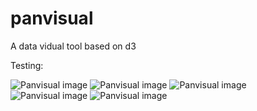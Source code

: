# panvisual
A data vidual tool based on d3 

Testing:

![Panvisual image](.data/1.png)
![Panvisual image](.data/1.png)
![Panvisual image](.data/1.png)
![Panvisual image](.data/1.png)
![Panvisual image](.data/1.png)
